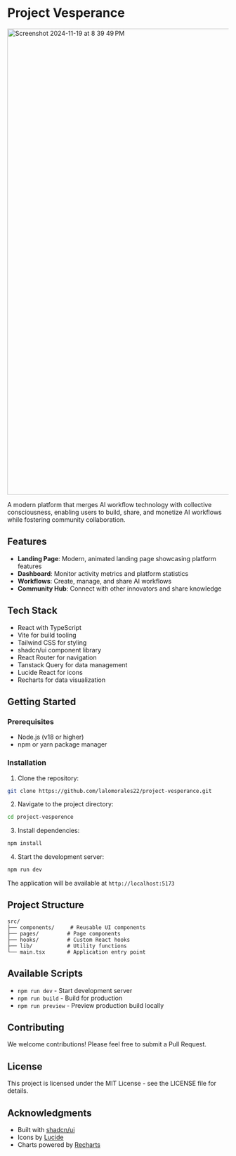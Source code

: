 # Project Vesperance
<img width="1062" alt="Screenshot 2024-11-19 at 8 39 49 PM" src="https://github.com/user-attachments/assets/c3a2dbd4-0618-46f9-9468-24fe01b52d9d">


A modern platform that merges AI workflow technology with collective consciousness, enabling users to build, share, and monetize AI workflows while fostering community collaboration.

## Features

- **Landing Page**: Modern, animated landing page showcasing platform features
- **Dashboard**: Monitor activity metrics and platform statistics
- **Workflows**: Create, manage, and share AI workflows
- **Community Hub**: Connect with other innovators and share knowledge

## Tech Stack

- React with TypeScript
- Vite for build tooling
- Tailwind CSS for styling
- shadcn/ui component library
- React Router for navigation
- Tanstack Query for data management
- Lucide React for icons
- Recharts for data visualization

## Getting Started

### Prerequisites

- Node.js (v18 or higher)
- npm or yarn package manager

### Installation

1. Clone the repository:
```bash
git clone https://github.com/lalomorales22/project-vesperance.git
```

2. Navigate to the project directory:
```bash
cd project-vesperence
```

3. Install dependencies:
```bash
npm install
```

4. Start the development server:
```bash
npm run dev
```

The application will be available at `http://localhost:5173`

## Project Structure

```
src/
├── components/     # Reusable UI components
├── pages/         # Page components
├── hooks/         # Custom React hooks
├── lib/           # Utility functions
└── main.tsx       # Application entry point
```

## Available Scripts

- `npm run dev` - Start development server
- `npm run build` - Build for production
- `npm run preview` - Preview production build locally

## Contributing

We welcome contributions! Please feel free to submit a Pull Request.

## License

This project is licensed under the MIT License - see the LICENSE file for details.

## Acknowledgments

- Built with [shadcn/ui](https://ui.shadcn.com/)
- Icons by [Lucide](https://lucide.dev/)
- Charts powered by [Recharts](https://recharts.org/)
